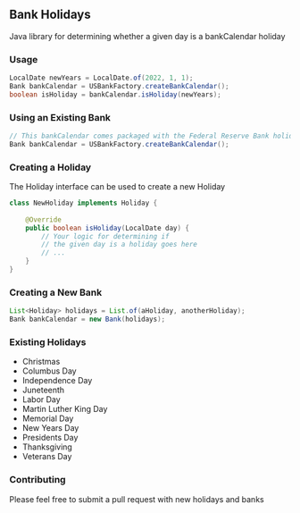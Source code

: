 ## Bank Holidays

Java library for determining whether a given day is a bankCalendar holiday

### Usage

``` java
LocalDate newYears = LocalDate.of(2022, 1, 1);
Bank bankCalendar = USBankFactory.createBankCalendar();
boolean isHoliday = bankCalendar.isHoliday(newYears);
```

### Using an Existing Bank

``` java
// This bankCalendar comes packaged with the Federal Reserve Bank holidays 
Bank bankCalendar = USBankFactory.createBankCalendar();
```

### Creating a Holiday

The Holiday interface can be used to create a new Holiday

``` java
class NewHoliday implements Holiday {
    
    @Override
    public boolean isHoliday(LocalDate day) {
        // Your logic for determining if 
        // the given day is a holiday goes here
        // ...
    }
}
```

### Creating a New Bank

``` java
List<Holiday> holidays = List.of(aHoliday, anotherHoliday);
Bank bankCalendar = new Bank(holidays);
```

### Existing Holidays

- Christmas
- Columbus Day
- Independence Day
- Juneteenth
- Labor Day
- Martin Luther King Day
- Memorial Day
- New Years Day
- Presidents Day
- Thanksgiving
- Veterans Day

### Contributing
Please feel free to submit a pull request with new holidays and banks
